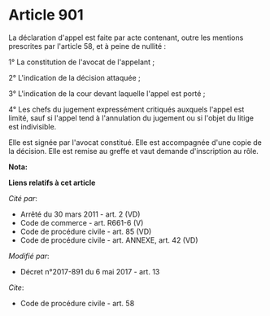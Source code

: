 # Article 901

La déclaration d'appel est faite par acte contenant, outre les mentions prescrites par l'article 58, et à peine de nullité :

1° La constitution de l'avocat de l'appelant ;

2° L'indication de la décision attaquée ;

3° L'indication de la cour devant laquelle l'appel est porté ;

4° Les chefs du jugement expressément critiqués auxquels l'appel est limité, sauf si l'appel tend à l'annulation du jugement
ou si l'objet du litige est indivisible.

Elle est signée par l'avocat constitué. Elle est accompagnée d'une copie de la décision. Elle est remise au greffe et vaut
demande d'inscription au rôle.

**Nota:**



**Liens relatifs à cet article**

_Cité par_:

  - Arrêté du 30 mars 2011 - art. 2 (VD)
  - Code de commerce - art. R661-6 (V)
  - Code de procédure civile - art. 85 (VD)
  - Code de procédure civile - art. ANNEXE, art. 42 (VD)

_Modifié par_:

  - Décret n°2017-891 du 6 mai 2017 - art. 13

_Cite_:

  - Code de procédure civile - art. 58
